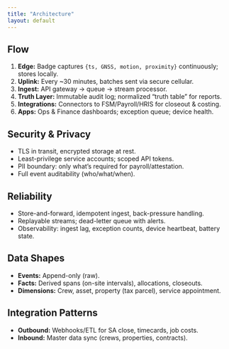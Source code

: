 ```yaml
---
title: "Architecture"
layout: default
---
```


## Flow
1. **Edge:** Badge captures `{ts, GNSS, motion, proximity}` continuously; stores locally.
2. **Uplink:** Every ~30 minutes, batches sent via secure cellular.
3. **Ingest:** API gateway → queue → stream processor.
4. **Truth Layer:** Immutable audit log; normalized “truth table” for reports.
5. **Integrations:** Connectors to FSM/Payroll/HRIS for closeout & costing.
6. **Apps:** Ops & Finance dashboards; exception queue; device health.

## Security & Privacy
- TLS in transit, encrypted storage at rest.
- Least-privilege service accounts; scoped API tokens.
- PII boundary: only what’s required for payroll/attestation.
- Full event auditability (who/what/when).

## Reliability
- Store-and-forward, idempotent ingest, back-pressure handling.
- Replayable streams; dead-letter queue with alerts.
- Observability: ingest lag, exception counts, device heartbeat, battery state.

## Data Shapes
- **Events:** Append-only (raw).
- **Facts:** Derived spans (on-site intervals), allocations, closeouts.
- **Dimensions:** Crew, asset, property (tax parcel), service appointment.

## Integration Patterns
- **Outbound:** Webhooks/ETL for SA close, timecards, job costs.
- **Inbound:** Master data sync (crews, properties, contracts).
